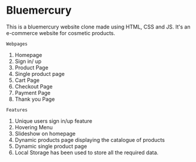 # Bluemercury

This is a bluemercury website clone made using HTML, CSS and JS. It's an e-commerce website for cosmetic products.

```Webpages```
1. Homepage
2. Sign in/ up
3. Product Page
4. Single product page
5. Cart Page
6. Checkout Page
7. Payment Page
8. Thank you Page

```Features```
1. Unique users sign in/up feature
2. Hovering Menu
3. Slideshow on homepage
4. Dynamic products page displaying the catalogue of products
5. Dynamic single product page
6. Local Storage has been used to store all the required data.
